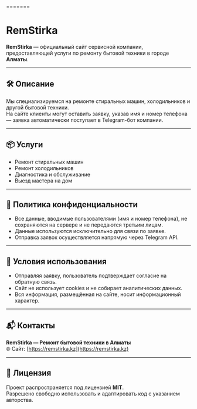 =======
# RemStirka

**RemStirka** — официальный сайт сервисной компании, предоставляющей услуги по ремонту бытовой техники в городе **Алматы**.

---

## 🛠 Описание

Мы специализируемся на ремонте стиральных машин, холодильников и другой бытовой техники.  
На сайте клиенты могут оставить заявку, указав имя и номер телефона — заявка автоматически поступает в Telegram-бот компании.

---

## 📦 Услуги

- Ремонт стиральных машин
- Ремонт холодильников
- Диагностика и обслуживание
- Выезд мастера на дом

---

## 🔐 Политика конфиденциальности

- Все данные, вводимые пользователями (имя и номер телефона), не сохраняются на сервере и не передаются третьим лицам.
- Данные используются исключительно для связи по заявке.
- Отправка заявок осуществляется напрямую через Telegram API.

---

## 📄 Условия использования

- Отправляя заявку, пользователь подтверждает согласие на обратную связь.
- Сайт не использует cookies и не собирает аналитических данных.
- Вся информация, размещённая на сайте, носит информационный характер.

---

## 📬 Контакты

**RemStirka — Ремонт бытовой техники в Алматы**  
🌐 Сайт: [https://remstirka.kz](https://remstirka.kz)

---

## 📝 Лицензия

Проект распространяется под лицензией **MIT**.  
Разрешено свободно использовать и адаптировать код с указанием авторства.

